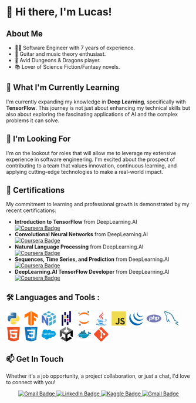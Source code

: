 # 👋 Hi there, I'm Lucas!

## About Me

- 🧑‍💻 Software Engineer with 7 years of experience.
- 🎸 Guitar and music theory enthusiast.
- 🐉 Avid Dungeons & Dragons player.
- 📚 Lover of Science Fiction/Fantasy novels.

</div>

## 🌱 What I'm Currently Learning

I'm currently expanding my knowledge in **Deep Learning**, specifically with **TensorFlow**. This journey is not just about enhancing my technical skills but also about exploring the fascinating applications of AI and the complex problems it can solve.

## 🎯 I'm Looking For

I'm on the lookout for roles that will allow me to leverage my extensive experience in software engineering. I'm excited about the prospect of contributing to a team that values innovation, continuous learning, and applying cutting-edge technologies to make a real-world impact.

## 📜 Certifications

My commitment to learning and professional growth is demonstrated by my recent certifications:

- **Introduction to TensorFlow** from DeepLearning.AI
  <br>
  <a href="https://coursera.org/share/91a6b737ad34fccf84622f0df090f93b" target="_blank">
    <img src="https://img.shields.io/badge/Coursera-0056D2?style=for-the-badge&logo=Coursera&logoColor=white" alt="Coursera Badge"/>
  </a>
- **Convolutional Neural Networks** from DeepLearning.AI
  <br>
  <a href="https://coursera.org/share/4e74cc3195bdc2919e86bd945e722c5b" target="_blank">
    <img src="https://img.shields.io/badge/Coursera-0056D2?style=for-the-badge&logo=Coursera&logoColor=white" alt="Coursera Badge"/>
  </a>
- **Natural Language Processing** from DeepLearning.AI
  <br>
  <a href="https://coursera.org/share/a6ceada4c911775ff2808ee0fb6d89e6" target="_blank">
    <img src="https://img.shields.io/badge/Coursera-0056D2?style=for-the-badge&logo=Coursera&logoColor=white" alt="Coursera Badge"/>
  </a>
- **Sequences, Time Series, and Prediction** from DeepLearning.AI
  <br>
  <a href="https://coursera.org/share/08d22fa96218b715cce8a562dcc9ed18" target="_blank">
    <img src="https://img.shields.io/badge/Coursera-0056D2?style=for-the-badge&logo=Coursera&logoColor=white" alt="Coursera Badge"/>
  </a>
- **DeepLearning.AI TensorFlow Developer** from DeepLearning.AI
  <br>
  <a href="https://coursera.org/share/be9b47488c230e41348ba51b76fc2c85" target="_blank">
    <img src="https://img.shields.io/badge/Coursera-0056D2?style=for-the-badge&logo=Coursera&logoColor=white" alt="Coursera Badge"/>
  </a>
  
## :hammer_and_wrench: Languages and Tools :
<div>
  <img src="https://github.com/devicons/devicon/blob/master/icons/python/python-original.svg" title="python" alt="python" width="40" height="40"/>&nbsp;
  <img src="https://github.com/devicons/devicon/blob/master/icons/tensorflow/tensorflow-original.svg" title="tensorflow" alt="tensorflow" width="40" height="40"/>&nbsp;
  <img src="https://github.com/devicons/devicon/blob/master/icons/numpy/numpy-original.svg" title="numpy" alt="numpy" width="40" height="40"/>&nbsp;
  <img src="https://github.com/devicons/devicon/blob/master/icons/pandas/pandas-original.svg" title="pandas" alt="pandas" width="40" height="40"/>&nbsp;
  <img src="https://github.com/devicons/devicon/blob/master/icons/jupyter/jupyter-original.svg" title="jupyter" alt="jupyter" width="40" height="40"/>&nbsp;
  <img src="https://github.com/devicons/devicon/blob/master/icons/java/java-original.svg" title="java" alt="java" width="40" height="40"/>&nbsp;
  <img src="https://github.com/devicons/devicon/blob/master/icons/javascript/javascript-original.svg" title="javascript" alt="javascript" width="40" height="40"/>&nbsp;
  <img src="https://github.com/devicons/devicon/blob/master/icons/jquery/jquery-original.svg" title="jquery" alt="jquery" width="40" height="40"/>&nbsp;
  <img src="https://github.com/devicons/devicon/blob/master/icons/php/php-plain.svg" title="php" alt="php" width="40" height="40"/>&nbsp;
  <img src="https://github.com/devicons/devicon/blob/master/icons/mysql/mysql-original.svg" title="mysql" alt="mysql" width="40" height="40"/>&nbsp;
  <img src="https://github.com/devicons/devicon/blob/master/icons/html5/html5-original.svg" title="html5" alt="html5" width="40" height="40"/>&nbsp;
  <img src="https://github.com/devicons/devicon/blob/master/icons/css3/css3-original.svg" title="css3" alt="css3" width="40" height="40"/>&nbsp;
  <img src="https://github.com/devicons/devicon/blob/master/icons/salesforce/salesforce-original.svg" title="salesforce" alt="salesforce" width="40" height="40"/>&nbsp;
  <img src="https://github.com/devicons/devicon/blob/master/icons/unity/unity-original.svg" title="unity" alt="unity" width="40" height="40"/>&nbsp;
  <img src="https://github.com/devicons/devicon/blob/master/icons/docker/docker-original.svg" title="docker" alt="docker" width="40" height="40"/>&nbsp;
  <img src="https://github.com/devicons/devicon/blob/master/icons/git/git-original.svg" title="git" alt="git" width="40" height="40"/>&nbsp;
</div>

## 📫 Get In Touch

Whether it's a job opportunity, a project collaboration, or just a chat, I'd love to connect with you!

<div id="badges" align="center">
  <a href="https://lucascookdev.wixsite.com/lucas-cook">
    <img src="https://img.shields.io/badge/website-000000?style=for-the-badge&logo=About.me&logoColor=white" alt="Gmail Badge"/>
  </a>
  <a href="https://www.linkedin.com/in/lucastcook/">
    <img src="https://img.shields.io/badge/LinkedIn-0077B5?style=for-the-badge&logo=linkedin&logoColor=white" alt="LinkedIn Badge"/>
  </a>
  <a href="https://www.kaggle.com/lucastcook">
    <img src="https://img.shields.io/badge/Kaggle-20BEFF?style=for-the-badge&logo=Kaggle&logoColor=white" alt="Kaggle Badge"/>
  </a>
  <a href="mailto:lucascookdev@gmail.com">
    <img src="https://img.shields.io/badge/Gmail-D14836?style=for-the-badge&logo=gmail&logoColor=white" alt="Gmail Badge"/>
  </a>
</div>


